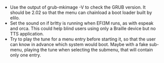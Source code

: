 - Use the output of grub-mkimage -V to check the GRUB version. It should be 2.02 so that the menu can chainload a boot loader built by elilo.
- Set the sound on if brltty is running when EFI3M runs, as with espeak and orca. This could help blind users using only a Braille device but no TTS application.
- Try to play the tune for a menu entry before starting it, so that the user can know in advance which system would boot. Maybe with a fake sub-menu, playing the tune when selecting the submenu, that will contain only one entry.
